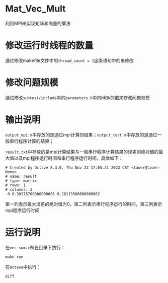 # Mat_Vec_Mult
利用MPI来实现矩阵和向量的乘法
# 修改运行时线程的数量
通过修改makefile文件中的`thread_count = 1`这条语句中的来修改
# 修改问题规模
通过修改`subtest/include`中的`parameters.h`中的`M`和`N`的值来修改问题规模
# 输出说明
`output_mpi.m`中存放的是通过mpi计算的结果；`output_test.m`中存放的是通过一般串行程序计算的结果；

`result.txt`中存放的是mpi计算结果与一般串行程序计算结果的误差的绝对值的最大值以及mpi程序运行时间和串行程序运行时间，具体如下：
```
# Created by Octave 8.3.0, Thu Nov 23 17:05:31 2023 CST <taoer@taoer-None>
# name: result
# type: matrix
# rows: 1
# columns: 3
 0 0.30176700000000001 0.28113500000000002
```
第一列表示最大误差的绝对值为0，第二列表示串行程序运行的时间，第三列表示mpi程序运行时间
# 运行说明
在`vec_sum.c`所在目录下执行：
```
make run
```
在`Octave`中执行：
```
diff
```
